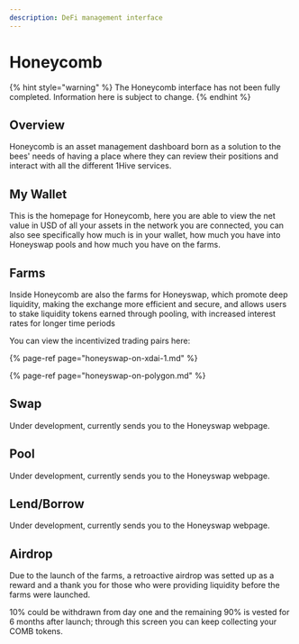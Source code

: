```yaml
---
description: DeFi management interface
---
```


# Honeycomb

{% hint style="warning" %}
The Honeycomb interface has not been fully completed. Information here is subject to change.
{% endhint %}

## Overview

Honeycomb is an asset management dashboard born as a solution to the bees' needs of having a place where they can review their positions and interact with all the different 1Hive services.

## My Wallet

This is the homepage for Honeycomb, here you are able to view the net value in USD of all your assets in the network you are connected, you can also see specifically how much is in your wallet, how much you have into Honeyswap pools and how much you have on the farms.

## **Farms**

Inside Honeycomb are also the farms for Honeyswap, which promote deep liquidity, making the exchange more efficient and secure, and allows users to stake liquidity tokens earned through pooling, with increased interest rates for longer time periods

You can view the incentivized trading pairs here:

{% page-ref page="honeyswap-on-xdai-1.md" %}

{% page-ref page="honeyswap-on-polygon.md" %}

## Swap

Under development, currently sends you to the Honeyswap webpage.

## Pool

Under development, currently sends you to the Honeyswap webpage.

## Lend/Borrow

Under development, currently sends you to the Honeyswap webpage.

## Airdrop

Due to the launch of the farms, a retroactive airdrop was setted up as a reward and a thank you for those who were providing liquidity before the farms were launched.

10% could be withdrawn from day one and the remaining 90% is vested for 6 months after launch; through this screen you can keep collecting your COMB tokens.

